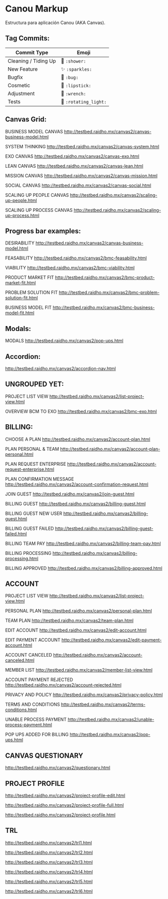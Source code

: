 # Canou Markup

Estructura para aplicación Canou (AKA Canvas).

## Tag Commits:

Commit Type | Emoji
----------  | -------------
Cleaning / Tiding Up | :shower: `:shower:`
New Feature | :sparkles: `:sparkles:`
Bugfix | :bug: `:bug:`
Cosmetic | :lipstick: `:lipstick:`
Adjustment | :wrench: `:wrench:`
Tests | :rotating_light: `:rotating_light:`

## Canvas Grid:

BUSINESS MODEL CANVAS http://testbed.raidho.mx/canvas2/canvas-business-model.html

SYSTEM THINKING http://testbed.raidho.mx/canvas2/canvas-system.html

EXO CANVAS http://testbed.raidho.mx/canvas2/canvas-exo.html

LEAN CANVAS http://testbed.raidho.mx/canvas2/canvas-lean.html

MISSION CANVAS http://testbed.raidho.mx/canvas2/canvas-mission.html

SOCIAL CANVAS http://testbed.raidho.mx/canvas2/canvas-social.html

SCALING UP PEOPLE CANVAS http://testbed.raidho.mx/canvas2/scaling-up-people.html

SCALING UP PROCESS CANVAS http://testbed.raidho.mx/canvas2/scaling-up-process.html


## Progress bar examples:

DESIRABILITY http://testbed.raidho.mx/canvas2/canvas-business-model.html

FEASABILITY http://testbed.raidho.mx/canvas2/bmc-feasability.html

VIABILITY http://testbed.raidho.mx/canvas2/bmc-viability.html

PRODUCT MARKET FIT http://testbed.raidho.mx/canvas2/bmc-product-market-fit.html

PROBLEM SOLUTION FIT http://testbed.raidho.mx/canvas2/bmc-problem-solution-fit.html

BUSINESS MODEL FIT http://testbed.raidho.mx/canvas2/bmc-business-model-fit.html


## Modals:

MODALS http://testbed.raidho.mx/canvas2/pop-ups.html


## Accordion:

http://testbed.raidho.mx/canvas2/accordion-nav.html


## UNGROUPED YET:

PROJECT LIST VIEW http://testbed.raidho.mx/canvas2/list-project-view.html

OVERVIEW BCM TO EXO http://testbed.raidho.mx/canvas2/bmc-exo.html


## BILLING:

CHOOSE A PLAN	http://testbed.raidho.mx/canvas2/account-plan.html

PLAN PERSONAL & TEAM	http://testbed.raidho.mx/canvas2/account-plan-personal.html

PLAN REQUEST ENTERPRISE	http://testbed.raidho.mx/canvas2/account-request-enterprise.html

PLAN CONFIRMATION MESSAGE	http://testbed.raidho.mx/canvas2/account-confirmation-request.html

JOIN GUEST  http://testbed.raidho.mx/canvas2/join-guest.html

BILLING GUEST http://testbed.raidho.mx/canvas2/billing-guest.html

BILLING GUEST NEW USER http://testbed.raidho.mx/canvas2/billing-guest.html

BILLING GUEST FAILED http://testbed.raidho.mx/canvas2/billing-guest-failed.html

BILLING TEAM PAY http://testbed.raidho.mx/canvas2/billing-team-pay.html

BILLING PROCESSING http://testbed.raidho.mx/canvas2/billing-processing.html

BILLING APPROVED http://testbed.raidho.mx/canvas2/billing-approved.html


## ACCOUNT

PROJECT LIST VIEW http://testbed.raidho.mx/canvas2/list-project-view.html

PERSONAL PLAN http://testbed.raidho.mx/canvas2/personal-plan.html

TEAM PLAN http://testbed.raidho.mx/canvas2/team-plan.html

EDIT ACCOUNT http://testbed.raidho.mx/canvas2/edit-account.html

EDIT PAYMENT ACCOUNT http://testbed.raidho.mx/canvas2/edit-payment-account.html

ACCOUNT CANCELED http://testbed.raidho.mx/canvas2/account-canceled.html

MEMBER LIST	http://testbed.raidho.mx/canvas2/member-list-view.html

ACCOUNT PAYMENT REJECTED http://testbed.raidho.mx/canvas2/account-rejected.html

PRIVACY AND POLICY	http://testbed.raidho.mx/canvas2/privacy-policy.html

TERMS AND CONDITIONS http://testbed.raidho.mx/canvas2/terms-conditions.html

UNABLE PROCESS PAYMENT http://testbed.raidho.mx/canvas2/unable-process-payment.html

POP UPS ADDED FOR BILLING http://testbed.raidho.mx/canvas2/pop-ups.html


## CANVAS QUESTIONARY

http://testbed.raidho.mx/canvas2/questionary.html


## PROJECT PROFILE

http://testbed.raidho.mx/canvas2/project-profile-edit.html

http://testbed.raidho.mx/canvas2/project-profile-full.html

http://testbed.raidho.mx/canvas2/project-profile.html


## TRL

http://testbed.raidho.mx/canvas2/trl1.html

http://testbed.raidho.mx/canvas2/trl2.html

http://testbed.raidho.mx/canvas2/trl3.html

http://testbed.raidho.mx/canvas2/trl4.html

http://testbed.raidho.mx/canvas2/trl5.html

http://testbed.raidho.mx/canvas2/trl6.html
